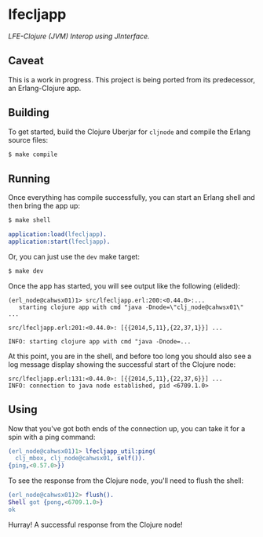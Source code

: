 # lfecljapp

*LFE-Clojure (JVM) Interop using JInterface.*

## Caveat

This is a work in progress. This project is being ported from its
predecessor, an Erlang-Clojure app.

## Building

To get started, build the Clojure Uberjar for ``cljnode`` and compile the
Erlang source files:

```bash
$ make compile
```

## Running

Once everything has compile successfully, you can start an Erlang shell and
then bring the app up:

```bash
$ make shell
```

```erlang
application:load(lfecljapp).
application:start(lfecljapp).
```

Or, you can just use the ``dev`` make target:

```bash
$ make dev
```

Once the app has started, you will see output like the following (elided):

```
(erl_node@cahwsx01)1> src/lfecljapp.erl:200:<0.44.0>:...
   starting clojure app with cmd "java -Dnode=\"clj_node@cahwsx01\" ...

src/lfecljapp.erl:201:<0.44.0>: [{{2014,5,11},{22,37,1}}] ...

INFO: starting clojure app with cmd "java -Dnode=...
```

At this point, you are in the shell, and before too long you should also see
a log message display showing the successful start of the Clojure node:

```
src/lfecljapp.erl:131:<0.44.0>: [{{2014,5,11},{22,37,6}}] ...
INFO: connection to java node established, pid <6709.1.0>
```

## Using

Now that you've got both ends of the connection up, you can take it for a
spin with a ping command:

```erlang
(erl_node@cahwsx01)1> lfecljapp_util:ping(
  clj_mbox, clj_node@cahwsx01, self()).
{ping,<0.57.0>})
```

To see the response from the Clojure node, you'll need to flush the shell:

```erlang
(erl_node@cahwsx01)2> flush().
Shell got {pong,<6709.1.0>}
ok
```

Hurray! A successful response from the Clojure node!
